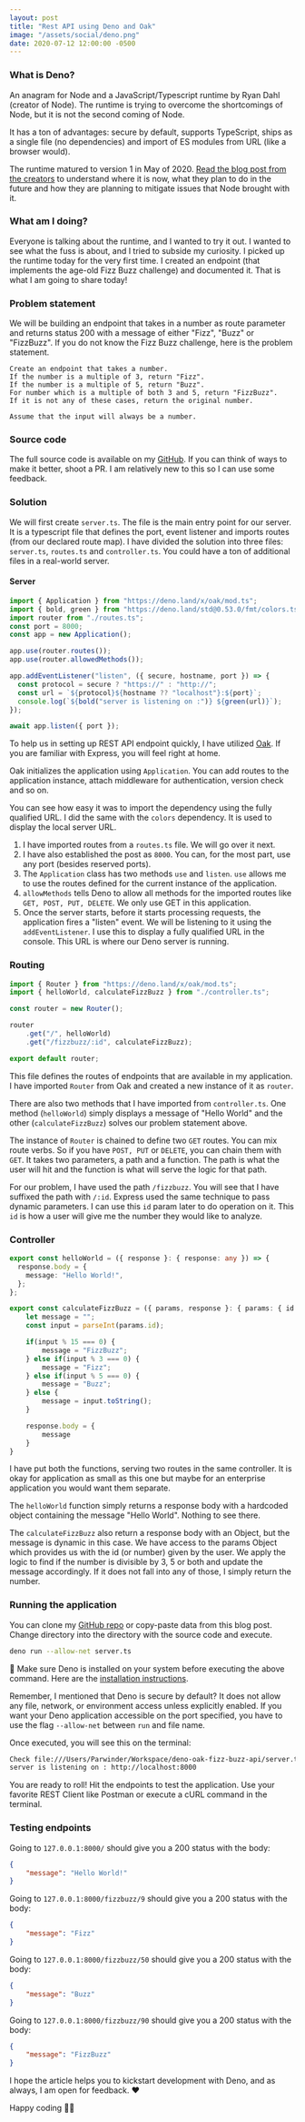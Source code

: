 ```yaml
---
layout: post
title: "Rest API using Deno and Oak"
image: "/assets/social/deno.png"
date: 2020-07-12 12:00:00 -0500
---
```


### What is Deno?

An anagram for Node and a JavaScript/Typescript runtime by Ryan Dahl (creator of Node). The runtime is trying to overcome the shortcomings of Node, but it is not the second coming of Node.

It has a ton of advantages: secure by default, supports TypeScript, ships as a single file (no dependencies) and import of ES modules from URL (like a browser would).

The runtime matured to version 1 in May of 2020. [Read the blog post from the creators](https://deno.land/v1) to understand where it is now, what they plan to do in the future and how they are planning to mitigate issues that Node brought with it.

### What am I doing?

Everyone is talking about the runtime, and I wanted to try it out. I wanted to see what the fuss is about, and I tried to subside my curiosity. I picked up the runtime today for the very first time. I created an endpoint (that implements the age-old Fizz Buzz challenge) and documented it. That is what I am going to share today!

### Problem statement

We will be building an endpoint that takes in a number as route parameter and returns status 200 with a message of either "Fizz", "Buzz" or "FizzBuzz". If you do not know the Fizz Buzz challenge, here is the problem statement.

```text
Create an endpoint that takes a number.
If the number is a multiple of 3, return "Fizz".
If the number is a multiple of 5, return "Buzz".
For number which is a multiple of both 3 and 5, return "FizzBuzz".
If it is not any of these cases, return the original number.

Assume that the input will always be a number.
```

### Source code

The full source code is available on my [GitHub](https://github.com/bhagatparwinder/deno-oak-fizz-buzz-api). If you can think of ways to make it better, shoot a PR. I am relatively new to this so I can use some feedback.

### Solution

We will first create `server.ts`. The file is the main entry point for our server. It is a typescript file that defines the port, event listener and imports routes (from our declared route map). I have divided the solution into three files: `server.ts`, `routes.ts` and `controller.ts`. You could have a ton of additional files in a real-world server.

#### Server

```typescript
import { Application } from "https://deno.land/x/oak/mod.ts";
import { bold, green } from "https://deno.land/std@0.53.0/fmt/colors.ts";
import router from "./routes.ts";
const port = 8000;
const app = new Application();

app.use(router.routes());
app.use(router.allowedMethods());

app.addEventListener("listen", ({ secure, hostname, port }) => {
  const protocol = secure ? "https://" : "http://";
  const url = `${protocol}${hostname ?? "localhost"}:${port}`;
  console.log(`${bold("server is listening on :")} ${green(url)}`);
});

await app.listen({ port });
```

To help us in setting up REST API endpoint quickly, I have utilized [Oak](https://deno.land/x/oak). If you are familiar with Express, you will feel right at home.

Oak initializes the application using `Application`. You can add routes to the application instance, attach middleware for authentication, version check and so on.

You can see how easy it was to import the dependency using the fully qualified URL. I did the same with the `colors` dependency. It is used to display the local server URL.

1. I have imported routes from a `routes.ts` file. We will go over it next.
2. I have also established the post as `8000`. You can, for the most part, use any port (besides reserved ports).
3. The `Application` class has two methods `use` and `listen`. `use` allows me to use the routes defined for the current instance of the application.
4. `allowMethods` tells Deno to allow all methods for the imported routes like `GET, POST, PUT, DELETE`. We only use GET in this application.
5. Once the server starts, before it starts processing requests, the application fires a "listen" event. We will be listening to it using the `addEventListener`. I use this to display a fully qualified URL in the console. This URL is where our Deno server is running.

### Routing

```typescript
import { Router } from "https://deno.land/x/oak/mod.ts";
import { helloWorld, calculateFizzBuzz } from "./controller.ts";

const router = new Router();

router
    .get("/", helloWorld)
    .get("/fizzbuzz/:id", calculateFizzBuzz);

export default router;
```

This file defines the routes of endpoints that are available in my application. I have imported `Router` from Oak and created a new instance of it as `router`.

There are also two methods that I have imported from `controller.ts`. One method (`helloWorld`) simply displays a message of "Hello World" and the other (`calculateFizzBuzz`) solves our problem statement above.

The instance of `Router` is chained to define two `GET` routes. You can mix route verbs. So if you have `POST, PUT` or `DELETE`, you can chain them with `GET`. It takes two parameters, a path and a function. The path is what the user will hit and the function is what will serve the logic for that path.

For our problem, I have used the path `/fizzbuzz`. You will see that I have suffixed the path with `/:id`. Express used the same technique to pass dynamic parameters. I can use this `id` param later to do operation on it. This `id` is how a user will give me the number they would like to analyze.

### Controller

```typescript
export const helloWorld = ({ response }: { response: any }) => {
  response.body = {
    message: "Hello World!",
  };
};

export const calculateFizzBuzz = ({ params, response }: { params: { id: string }, response: any }) => {
    let message = "";
    const input = parseInt(params.id);

    if(input % 15 === 0) {
        message = "FizzBuzz";
    } else if(input % 3 === 0) {
        message = "Fizz";
    } else if(input % 5 === 0) {
        message = "Buzz";
    } else {
        message = input.toString();
    }

    response.body = {
        message
    }
}
```

I have put both the functions, serving two routes in the same controller. It is okay for application as small as this one but maybe for an enterprise application you would want them separate.

The `helloWorld` function simply returns a response body with a hardcoded object containing the message "Hello World". Nothing to see there.

The `calculateFizzBuzz` also return a response body with an Object, but the message is dynamic in this case. We have access to the params Object which provides us with the id (or number) given by the user. We apply the logic to find if the number is divisible by 3, 5 or both and update the message accordingly. If it does not fall into any of those, I simply return the number.

### Running the application

You can clone my [GitHub repo](https://github.com/bhagatparwinder/deno-oak-fizz-buzz-api) or copy-paste data from this blog post. Change directory into the directory with the source code and execute.

```bash
deno run --allow-net server.ts
```

🚨 Make sure Deno is installed on your system before executing the above command. Here are the [installation instructions](https://github.com/denoland/deno_install).

Remember, I mentioned that Deno is secure by default? It does not allow any file, network, or environment access unless explicitly enabled. If you want your Deno application accessible on the port specified, you have to use the flag `--allow-net` between `run` and file name.

Once executed, you will see this on the terminal:

```bash
Check file:///Users/Parwinder/Workspace/deno-oak-fizz-buzz-api/server.ts
server is listening on : http://localhost:8000
```

You are ready to roll! Hit the endpoints to test the application. Use your favorite REST Client like Postman or execute a cURL command in the terminal.

### Testing endpoints

Going to `127.0.0.1:8000/` should give you a 200 status with the body:

```json
{
    "message": "Hello World!"
}
```

Going to `127.0.0.1:8000/fizzbuzz/9` should give you a 200 status with the body:

```json
{
    "message": "Fizz"
}
```

Going to `127.0.0.1:8000/fizzbuzz/50` should give you a 200 status with the body:

```json
{
    "message": "Buzz"
}
```

Going to `127.0.0.1:8000/fizzbuzz/90` should give you a 200 status with the body:

```json
{
    "message": "FizzBuzz"
}
```

I hope the article helps you to kickstart development with Deno, and as always, I am open for feedback. ❤️

Happy coding 👋🏼
